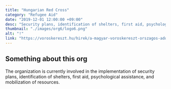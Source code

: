 ```yaml
---
title: "Hungarian Red Cross"
category: "Refugee Aid"
date: "2019-12-01 12:00:00 +09:00"
desc: "Security plans, identification of shelters, first aid, psychological assistance, and mobilization of resources."
thumbnail: "./images/org6/logo6.png"
alt: "!"
link: "https://voroskereszt.hu/hirek/a-magyar-voroskereszt-orszagos-adomanygyujtest-hirdet-a-humanitarius-valsag-erintettjeinek-megsegitesere/"
---
```


## Something about this org
The organization is currently involved in the implementation of security plans, identification of shelters, first aid, psychological assistance, and mobilization of resources.